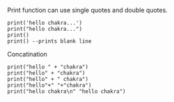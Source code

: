 Print function can use single quotes and double quotes.

```
print('hello chakra...')
print("hello chakra...")
print()
print() --prints blank line
```
Concatination 
```
print("hello " + "chakra")
print("hello" + "chakra")
print("hello" + " chakra")
print("hello"+" "+"chakra")
print("hello chakra\n" "hello chakra")
```
